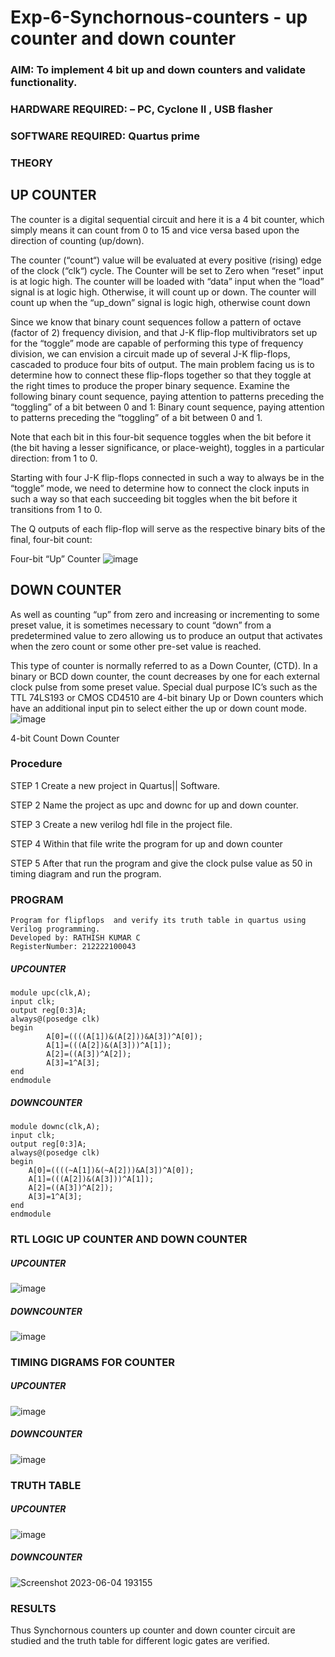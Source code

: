 # Exp-6-Synchornous-counters - up counter and down counter 
### AIM: To implement 4 bit up and down counters and validate  functionality.
### HARDWARE REQUIRED:  – PC, Cyclone II , USB flasher
### SOFTWARE REQUIRED:   Quartus prime
### THEORY 

## UP COUNTER 
The counter is a digital sequential circuit and here it is a 4 bit counter, which simply means it can count from 0 to 15 and vice versa based upon the direction of counting (up/down). 

The counter (“count“) value will be evaluated at every positive (rising) edge of the clock (“clk“) cycle.
The Counter will be set to Zero when “reset” input is at logic high.
The counter will be loaded with “data” input when the “load” signal is at logic high. Otherwise, it will count up or down.
The counter will count up when the “up_down” signal is logic high, otherwise count down

Since we know that binary count sequences follow a pattern of octave (factor of 2) frequency division, and that J-K flip-flop multivibrators set up for the “toggle” mode are capable of performing this type of frequency division, we can envision a circuit made up of several J-K flip-flops, cascaded to produce four bits of output.
The main problem facing us is to determine how to connect these flip-flops together so that they toggle at the right times to produce the proper binary sequence.
Examine the following binary count sequence, paying attention to patterns preceding the “toggling” of a bit between 0 and 1:
Binary count sequence, paying attention to patterns preceding the “toggling” of a bit between 0 and 1.

Note that each bit in this four-bit sequence toggles when the bit before it (the bit having a lesser significance, or place-weight), toggles in a particular direction: from 1 to 0.



 
 

Starting with four J-K flip-flops connected in such a way to always be in the “toggle” mode, we need to determine how to connect the clock inputs in such a way so that each succeeding bit toggles when the bit before it transitions from 1 to 0.

The Q outputs of each flip-flop will serve as the respective binary bits of the final, four-bit count:

 
 

Four-bit “Up” Counter
![image](https://user-images.githubusercontent.com/36288975/169644758-b2f4339d-9532-40c5-af40-8f4f8c942e2c.png)



## DOWN COUNTER 

As well as counting “up” from zero and increasing or incrementing to some preset value, it is sometimes necessary to count “down” from a predetermined value to zero allowing us to produce an output that activates when the zero count or some other pre-set value is reached.

This type of counter is normally referred to as a Down Counter, (CTD). In a binary or BCD down counter, the count decreases by one for each external clock pulse from some preset value. Special dual purpose IC’s such as the TTL 74LS193 or CMOS CD4510 are 4-bit binary Up or Down counters which have an additional input pin to select either the up or down count mode.
![image](https://user-images.githubusercontent.com/36288975/169644844-1a14e123-7228-4ed8-81a9-eb937dff4ac8.png)


4-bit Count Down Counter
### Procedure
STEP 1 Create a new project in Quartus|| Software. 

STEP 2 Name the project as upc and downc for up and down counter. 

STEP 3 Create a new verilog hdl file in the project file. 

STEP 4 Within that file write the program for up and down counter 

STEP 5 After that run the program and give the clock pulse value as 50 in timing diagram and run the program.



### PROGRAM 
```
Program for flipflops  and verify its truth table in quartus using Verilog programming.
Developed by: RATHISH KUMAR C
RegisterNumber: 212222100043
```
##### UPCOUNTER
```
module upc(clk,A);
input clk;
output reg[0:3]A;
always@(posedge clk)
begin
		A[0]=((((A[1])&(A[2]))&A[3])^A[0]);
		A[1]=(((A[2])&(A[3]))^A[1]);
		A[2]=((A[3])^A[2]);
		A[3]=1^A[3];
end
endmodule
```
##### DOWNCOUNTER
```
module downc(clk,A);
input clk;
output reg[0:3]A;
always@(posedge clk)
begin
	A[0]=((((~A[1])&(~A[2]))&A[3])^A[0]);
	A[1]=(((A[2])&(A[3]))^A[1]);
	A[2]=((A[3])^A[2]);
	A[3]=1^A[3];
end
endmodule
```


### RTL LOGIC UP COUNTER AND DOWN COUNTER  
##### UPCOUNTER
![image](https://github.com/AmruthaRajsheker/Exp-7-Synchornous-counters-/assets/119475943/489bacb3-e72c-4666-bec7-4b04f6aff49d)







##### DOWNCOUNTER
![image](https://github.com/AmruthaRajsheker/Exp-7-Synchornous-counters-/assets/119475943/8961a141-aafb-4dd0-b0d6-afa4d52a014a)


### TIMING DIGRAMS FOR COUNTER  
##### UPCOUNTER
![image](https://github.com/AmruthaRajsheker/Exp-7-Synchornous-counters-/assets/119475943/e11216c5-8b8f-4223-8d42-8c108b7658f4)

##### DOWNCOUNTER
![image](https://github.com/AmruthaRajsheker/Exp-7-Synchornous-counters-/assets/119475943/6e2b1b43-ef90-4f35-9c1a-9d8b975c443b)




### TRUTH TABLE 
##### UPCOUNTER
![image](https://github.com/AmruthaRajsheker/Exp-7-Synchornous-counters-/assets/119475943/009031ce-1ca7-4c77-b20c-fafb3b0f3ad9)






##### DOWNCOUNTER
![Screenshot 2023-06-04 193155](https://github.com/AmruthaRajsheker/Exp-7-Synchornous-counters-/assets/119475943/da7616df-fb5f-4ef6-833f-68141f7d5de2)
### RESULTS 
Thus Synchornous counters up counter and down counter circuit are studied and the truth table for different logic gates are verified.
